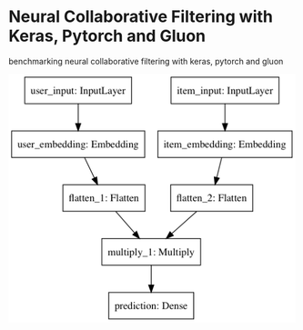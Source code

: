 # Neural Collaborative Filtering with Keras, Pytorch and Gluon

benchmarking neural collaborative filtering with keras, pytorch and gluon

![Screenshot](docs/images/GMF_model.png)